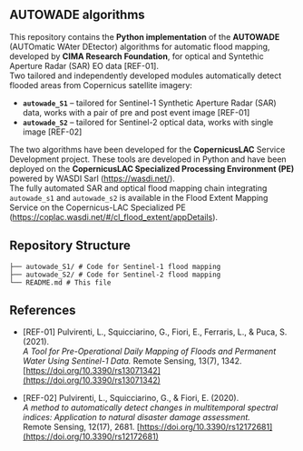 ## AUTOWADE algorithms

This repository contains the **Python implementation** of the **AUTOWADE** (AUTOmatic WAter DEtector) algorithms for automatic flood mapping, developed by **CIMA Research Foundation**, for optical and Syntethic Aperture Radar (SAR) EO data [REF-01].  
Two tailored and independently developed modules automatically detect flooded areas from Copernicus satellite imagery:

- **`autowade_S1`** – tailored for Sentinel-1 Synthetic Aperture Radar (SAR) data, works with a pair of pre and post event image [REF-01]  
- **`autowade_S2`** – tailored for Sentinel-2 optical data, works with single image [REF-02]

The two algorithms have been developed for the **CopernicusLAC** Service Development project.
These tools are developed in Python and have been deployed on the **CopernicusLAC Specialized Processing Environment (PE)** powered by WASDI Sarl (https://wasdi.net/).    
The fully automated SAR and optical flood mapping chain integrating `autowade_s1` and `autowade_s2` is available in the Flood Extent Mapping Service on the Copernicus-LAC Specialized PE (https://coplac.wasdi.net/#/cl_flood_extent/appDetails).


## Repository Structure

```AUTOWADE/
├── autowade_S1/ # Code for Sentinel-1 flood mapping
├── autowade_S2/ # Code for Sentinel-2 flood mapping
└── README.md # This file
```

## References

- [REF-01] Pulvirenti, L., Squicciarino, G., Fiori, E., Ferraris, L., & Puca, S. (2021).  
  *A Tool for Pre-Operational Daily Mapping of Floods and Permanent Water Using Sentinel-1 Data.* Remote Sensing, 13(7), 1342. [https://doi.org/10.3390/rs13071342](https://doi.org/10.3390/rs13071342)

- [REF-02] Pulvirenti, L., Squicciarino, G., & Fiori, E. (2020).  
  *A method to automatically detect changes in multitemporal spectral indices: Application to natural disaster damage assessment.*  
  Remote Sensing, 12(17), 2681. [https://doi.org/10.3390/rs12172681](https://doi.org/10.3390/rs12172681)

